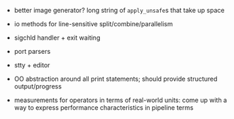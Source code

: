 - better image generator? long string of `apply_unsafe`s that take up space
- io methods for line-sensitive split/combine/parallelism
- sigchld handler + exit waiting
- port parsers
- stty + editor
- OO abstraction around all print statements; should provide structured
  output/progress

- measurements for operators in terms of real-world units: come up with a way
  to express performance characteristics in pipeline terms
